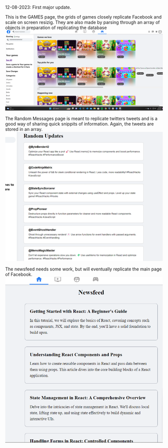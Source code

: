 12-08-2023: First major update.

This is the GAMES page, the grids of games closely replicate Facebook and scale on screen resizig.  They are also made by parsing through an array of objects in preparation of replicating the database
![Alt text](<screenshots/Screenshot 2023-12-09 153133.png>)

The Random Messages page is meant to replicate twitters tweets and is a good way of sharing quick snippits of information.  Again, the tweets are stored in an array.
![Alt text](<screenshots/Screenshot 2023-12-09 153145.png>)


The newsfeed needs some work, but will eventually replicate the main page of Facebook.
![Alt text](<screenshots/Screenshot 2023-12-09 153155.png>)